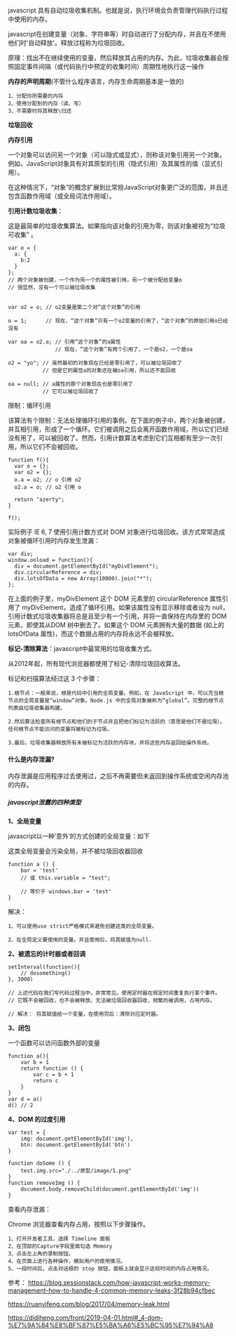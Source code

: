 javascript 具有自动垃圾收集机制。也就是说，执行环境会负责管理代码执行过程中使用的内存。

javascript在创建变量（对象、字符串等）时自动进行了分配内存，并且在不使用他们时'自动释放'。释放过程称为垃圾回收。

原理：找出不在继续使用的变量，然后释放其占用的内存。为此，垃圾收集器会按照固定事件间隔（或代码执行中预定的收集时间）周期性地执行这一操作

**内存的声明周期**(不管什么程序语言，内存生命周期基本是一致的)

    1、分配你所需要的内存
    2、使用分配到的内存（读、写）
    3、不需要时将其释放\归还


**垃圾回收**

**内存引用**

一个对象可以访问另一个对象（可以隐式或显式），则称该对象引用另一个对象。例如，JavaScript对象具有对其原型的引用（隐式引用）及其属性的值（显式引用）。

在这种情况下，“对象”的概念扩展到比常规JavaScript对象更广泛的范围，并且还包含函数作用域（或全局词法作用域）。


**引用计数垃圾收集**：

这是最简单的垃圾收集算法。如果指向该对象的引用为零，则该对象被视为“垃圾可收集” 。
```
var o = { 
  a: {
    b:2
  }
}; 
// 两个对象被创建，一个作为另一个的属性被引用，另一个被分配给变量o
// 很显然，没有一个可以被垃圾收集


var o2 = o; // o2变量是第二个对“这个对象”的引用

o = 1;      // 现在，“这个对象”只有一个o2变量的引用了，“这个对象”的原始引用o已经没有

var oa = o2.a; // 引用“这个对象”的a属性
               // 现在，“这个对象”有两个引用了，一个是o2，一个是oa

o2 = "yo"; // 虽然最初的对象现在已经是零引用了，可以被垃圾回收了
           // 但是它的属性a的对象还在被oa引用，所以还不能回收

oa = null; // a属性的那个对象现在也是零引用了
           // 它可以被垃圾回收了
```

限制：循环引用

该算法有个限制：无法处理循环引用的事例。在下面的例子中，两个对象被创建，并互相引用，形成了一个循环。它们被调用之后会离开函数作用域，所以它们已经没有用了，可以被回收了。然而，引用计数算法考虑到它们互相都有至少一次引用，所以它们不会被回收。
```
function f(){
  var o = {};
  var o2 = {};
  o.a = o2; // o 引用 o2
  o2.a = o; // o2 引用 o

  return "azerty";
}

f();
```

实际例子
IE 6, 7 使用引用计数方式对 DOM 对象进行垃圾回收。该方式常常造成对象被循环引用时内存发生泄漏：

```
var div;
window.onload = function(){
  div = document.getElementById("myDivElement");
  div.circularReference = div;
  div.lotsOfData = new Array(10000).join("*");
};
```
在上面的例子里，myDivElement 这个 DOM 元素里的 circularReference 属性引用了 myDivElement，造成了循环引用。如果该属性没有显示移除或者设为 null，引用计数式垃圾收集器将总是且至少有一个引用，并将一直保持在内存里的 DOM 元素，即使其从DOM 树中删去了。如果这个 DOM 元素拥有大量的数据 (如上的 lotsOfData 属性)，而这个数据占用的内存将永远不会被释放。


**标记-清除算法**：javascript中最常用的垃圾收集方式。

从2012年起，所有现代浏览器都使用了标记-清除垃圾回收算法。

标记和扫描算法经过这 3 个步骤：

    1.根节点：一般来说，根是代码中引用的全局变量。例如，在 JavaScript 中，可以充当根节点的全局变量是“window”对象。Node.js 中的全局对象被称为“global”。完整的根节点列表由垃圾收集器构建。

    2.然后算法检查所有根节点和他们的子节点并且把他们标记为活跃的（意思是他们不是垃圾）。任何根节点不能访问的变量将被标记为垃圾。

    3.最后，垃圾收集器释放所有未被标记为活跃的内存块，并将这些内存返回给操作系统。

#### 什么是内存泄漏?

内存泄漏是应用程序过去使用过，之后不再需要但未返回到操作系统或空闲内存池的内存。

##### javascript泄露的四种类型

**1、全局变量**

javascript以一种‘意外‘的方式创建的全局变量：如下

这类全局变量会污染全局，并不被垃圾回收器回收
```
function a () {
    bar = 'test'
    // 或 this.variable = "test";

    // 等价于 windows.bar = 'test'
}

```
解决： 

    1、可以使用use strict严格模式来避免创建这类的全局变量。

    2、在全局定义要使用的变量。并且使用后，将其赋值为null.

**2、被遗忘的计时器或者回调**
```
setInterval(function(){
    // dosomething()
}, 3000)

// 上述代码在我们写代码过程当中，非常常见。使用定时器在规定时间重复执行某个事件。
// 它既不会被回收，也不会被释放。无法被垃圾回收器回收，频繁的被调用，占用内存。

// 解决： 将其赋值给一个变量，在使用完后：清除对应定时器。
```

**3、闭包**

一个函数可以访问函数外部的变量
```
function a(){
    var b = 1
    return function () {
        var c = b + 1
        return c
    }
}
var d = a()
d() // 2
```

**4、DOM 的过度引用**

```
var test = {
    img: document.getElementById('img'),
    btn: document.getElementById('btn')
}

function doSome () {
    test.img.src="./../原型/image/1.png"
}
function removeImg () {
    document.body.removeChild(document.getElementById('img'))
}
```

查看内存泄漏：

Chrome 浏览器查看内存占用，按照以下步骤操作。

    1、打开开发者工具，选择 Timeline 面板
    2、在顶部的Capture字段里面勾选 Memory
    3、点击左上角的录制按钮。
    4、在页面上进行各种操作，模拟用户的使用情况。
    5、一段时间后，点击对话框的 stop 按钮，面板上就会显示这段时间的内存占用情况。

参考： https://blog.sessionstack.com/how-javascript-works-memory-management-how-to-handle-4-common-memory-leaks-3f28b94cfbec


https://ruanyifeng.com/blog/2017/04/memory-leak.html


https://didiheng.com/front/2019-04-01.html#_4-dom-%E7%9A%84%E8%BF%87%E5%BA%A6%E5%BC%95%E7%94%A8